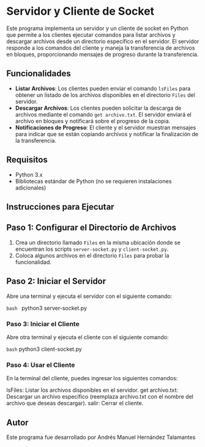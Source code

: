 # Servidor y Cliente de Socket

Este programa implementa un servidor y un cliente de socket en Python que permite a los clientes ejecutar comandos para listar archivos y descargar archivos desde un directorio específico en el servidor. El servidor responde a los comandos del cliente y maneja la transferencia de archivos en bloques, proporcionando mensajes de progreso durante la transferencia.

## Funcionalidades

- **Listar Archivos**: Los clientes pueden enviar el comando `lsFiles` para obtener un listado de los archivos disponibles en el directorio `Files` del servidor.
- **Descargar Archivos**: Los clientes pueden solicitar la descarga de archivos mediante el comando `get archivo.txt`. El servidor enviará el archivo en bloques y notificará sobre el progreso de la copia.
- **Notificaciones de Progreso**: El cliente y el servidor muestran mensajes para indicar que se están copiando archivos y notificar la finalización de la transferencia.

## Requisitos

- Python 3.x
- Bibliotecas estándar de Python (no se requieren instalaciones adicionales)

## Instrucciones para Ejecutar

## Paso 1: Configurar el Directorio de Archivos

1. Crea un directorio llamado `Files` en la misma ubicación donde se encuentran los scripts `server-socket.py` y `client-socket.py`.
2. Coloca algunos archivos en el directorio `Files` para probar la funcionalidad.

## Paso 2: Iniciar el Servidor

Abre una terminal y ejecuta el servidor con el siguiente comando:

```bash ```
python3 server-socket.py

### Paso 3: Iniciar el Cliente

Abre otra terminal y ejecuta el cliente con el siguiente comando:

```bash```
python3 client-socket.py

### Paso 4: Usar el Cliente
En la terminal del cliente, puedes ingresar los siguientes comandos:

lsFiles: Listar los archivos disponibles en el servidor.
get archivo.txt: Descargar un archivo específico (reemplaza archivo.txt con el nombre del archivo que deseas descargar).
salir: Cerrar el cliente.

## Autor
Este programa fue desarrollado por Andrés Manuel Hernández Talamantes
